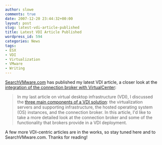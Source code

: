 ```yaml
---
author: slowe
comments: true
date: 2007-12-20 23:44:32+00:00
layout: post
slug: latest-vdi-article-published
title: Latest VDI Article Published
wordpress_id: 594
categories: News
tags:
- ESX
- VDI
- Virtualization
- VMware
- Writing
---
```


[SearchVMware.com](http://searchvmware.techtarget.com/) has published my latest VDI article, a closer look at the [integration of the connection broker with VirtualCenter](http://searchvmware.techtarget.com/tip/0,289483,sid179_gci1286004,00.html):

>In my last article on virtual desktop infrastructure (VDI), I discussed the [three main components of a VDI solution](http://searchvmware.techtarget.com/tip/0,289483,sid179_gci1280569,00.html?bucket=ETA&topic=308146): the virtualization servers and supporting infrastructure, the hosted operating system (OS) instances, and the connection broker. In this article, I'd like to take a more detailed look at the connection broker and some of the functionality that brokers provide in a VDI deployment.

A few more VDI-centric articles are in the works, so stay tuned here and to SearchVMware.com. Thanks for reading!
